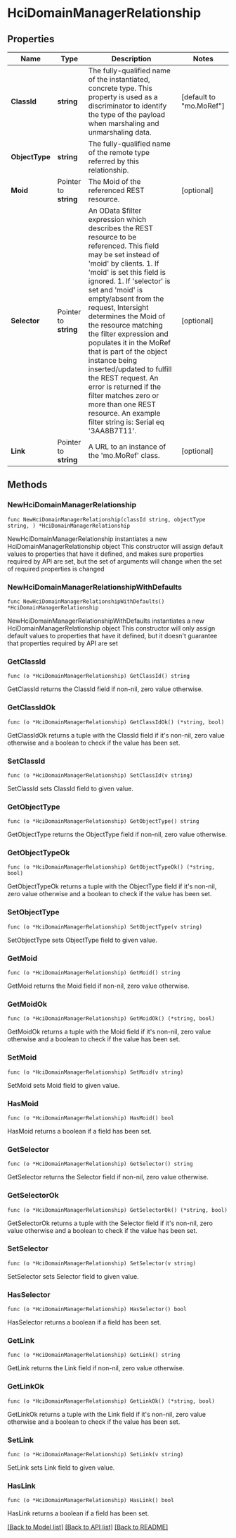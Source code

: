 # HciDomainManagerRelationship

## Properties

Name | Type | Description | Notes
------------ | ------------- | ------------- | -------------
**ClassId** | **string** | The fully-qualified name of the instantiated, concrete type. This property is used as a discriminator to identify the type of the payload when marshaling and unmarshaling data. | [default to "mo.MoRef"]
**ObjectType** | **string** | The fully-qualified name of the remote type referred by this relationship. | 
**Moid** | Pointer to **string** | The Moid of the referenced REST resource. | [optional] 
**Selector** | Pointer to **string** | An OData $filter expression which describes the REST resource to be referenced. This field may be set instead of &#39;moid&#39; by clients. 1. If &#39;moid&#39; is set this field is ignored. 1. If &#39;selector&#39; is set and &#39;moid&#39; is empty/absent from the request, Intersight determines the Moid of the resource matching the filter expression and populates it in the MoRef that is part of the object instance being inserted/updated to fulfill the REST request. An error is returned if the filter matches zero or more than one REST resource. An example filter string is: Serial eq &#39;3AA8B7T11&#39;. | [optional] 
**Link** | Pointer to **string** | A URL to an instance of the &#39;mo.MoRef&#39; class. | [optional] 

## Methods

### NewHciDomainManagerRelationship

`func NewHciDomainManagerRelationship(classId string, objectType string, ) *HciDomainManagerRelationship`

NewHciDomainManagerRelationship instantiates a new HciDomainManagerRelationship object
This constructor will assign default values to properties that have it defined,
and makes sure properties required by API are set, but the set of arguments
will change when the set of required properties is changed

### NewHciDomainManagerRelationshipWithDefaults

`func NewHciDomainManagerRelationshipWithDefaults() *HciDomainManagerRelationship`

NewHciDomainManagerRelationshipWithDefaults instantiates a new HciDomainManagerRelationship object
This constructor will only assign default values to properties that have it defined,
but it doesn't guarantee that properties required by API are set

### GetClassId

`func (o *HciDomainManagerRelationship) GetClassId() string`

GetClassId returns the ClassId field if non-nil, zero value otherwise.

### GetClassIdOk

`func (o *HciDomainManagerRelationship) GetClassIdOk() (*string, bool)`

GetClassIdOk returns a tuple with the ClassId field if it's non-nil, zero value otherwise
and a boolean to check if the value has been set.

### SetClassId

`func (o *HciDomainManagerRelationship) SetClassId(v string)`

SetClassId sets ClassId field to given value.


### GetObjectType

`func (o *HciDomainManagerRelationship) GetObjectType() string`

GetObjectType returns the ObjectType field if non-nil, zero value otherwise.

### GetObjectTypeOk

`func (o *HciDomainManagerRelationship) GetObjectTypeOk() (*string, bool)`

GetObjectTypeOk returns a tuple with the ObjectType field if it's non-nil, zero value otherwise
and a boolean to check if the value has been set.

### SetObjectType

`func (o *HciDomainManagerRelationship) SetObjectType(v string)`

SetObjectType sets ObjectType field to given value.


### GetMoid

`func (o *HciDomainManagerRelationship) GetMoid() string`

GetMoid returns the Moid field if non-nil, zero value otherwise.

### GetMoidOk

`func (o *HciDomainManagerRelationship) GetMoidOk() (*string, bool)`

GetMoidOk returns a tuple with the Moid field if it's non-nil, zero value otherwise
and a boolean to check if the value has been set.

### SetMoid

`func (o *HciDomainManagerRelationship) SetMoid(v string)`

SetMoid sets Moid field to given value.

### HasMoid

`func (o *HciDomainManagerRelationship) HasMoid() bool`

HasMoid returns a boolean if a field has been set.

### GetSelector

`func (o *HciDomainManagerRelationship) GetSelector() string`

GetSelector returns the Selector field if non-nil, zero value otherwise.

### GetSelectorOk

`func (o *HciDomainManagerRelationship) GetSelectorOk() (*string, bool)`

GetSelectorOk returns a tuple with the Selector field if it's non-nil, zero value otherwise
and a boolean to check if the value has been set.

### SetSelector

`func (o *HciDomainManagerRelationship) SetSelector(v string)`

SetSelector sets Selector field to given value.

### HasSelector

`func (o *HciDomainManagerRelationship) HasSelector() bool`

HasSelector returns a boolean if a field has been set.

### GetLink

`func (o *HciDomainManagerRelationship) GetLink() string`

GetLink returns the Link field if non-nil, zero value otherwise.

### GetLinkOk

`func (o *HciDomainManagerRelationship) GetLinkOk() (*string, bool)`

GetLinkOk returns a tuple with the Link field if it's non-nil, zero value otherwise
and a boolean to check if the value has been set.

### SetLink

`func (o *HciDomainManagerRelationship) SetLink(v string)`

SetLink sets Link field to given value.

### HasLink

`func (o *HciDomainManagerRelationship) HasLink() bool`

HasLink returns a boolean if a field has been set.


[[Back to Model list]](../README.md#documentation-for-models) [[Back to API list]](../README.md#documentation-for-api-endpoints) [[Back to README]](../README.md)


